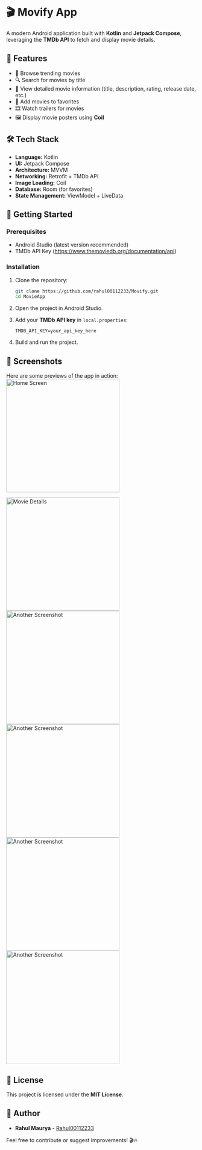 # 🎬 Movify App

A modern Android application built with **Kotlin** and **Jetpack Compose**, leveraging the **TMDb API** to fetch and display movie details.

## 📌 Features

- 🎥 Browse trending movies
- 🔍 Search for movies by title
- 📜 View detailed movie information (title, description, rating, release date, etc.)
- 🌟 Add movies to favorites
- 🎞️ Watch trailers for movies
- 🖼️ Display movie posters using **Coil**

## 🛠️ Tech Stack

- **Language:** Kotlin
- **UI:** Jetpack Compose
- **Architecture:** MVVM
- **Networking:** Retrofit + TMDb API
- **Image Loading:** Coil
- **Database:** Room (for favorites)
- **State Management:** ViewModel + LiveData

## 🚀 Getting Started

### Prerequisites

- Android Studio (latest version recommended)
- TMDb API Key (https://www.themoviedb.org/documentation/api)

### Installation

1. Clone the repository:

   ```sh
   git clone https://github.com/rahul00112233/Movify.git
   cd MovieApp
   ```

2. Open the project in Android Studio.

3. Add your **TMDb API key** in `local.properties`:

   ```
   TMDB_API_KEY=your_api_key_here
   ```

4. Build and run the project.

## 📸 Screenshots

Here are some previews of the app in action:
<img src="https://github.com/user-attachments/assets/3ae73d36-27ca-4a96-bcf4-90c799ddd4be" alt="Home Screen" width="300" />

<img src="https://github.com/user-attachments/assets/1b45d596-1063-47cd-ad43-da446d1ef048" alt="Movie Details" width="300" />

<img src="https://github.com/user-attachments/assets/32d81895-b51d-42b0-ac71-ce3c769c95b4" alt="Another Screenshot" width="300" />

<img src="https://github.com/user-attachments/assets/377bc89d-8c09-456d-8716-d694234b6f84" alt="Another Screenshot" width="300" />

<img src="https://github.com/user-attachments/assets/b09c3f6c-94fc-47bd-a033-c567b1c15b5c" alt="Another Screenshot" width="300" />

<img src="https://github.com/user-attachments/assets/9345ddbf-17f6-4680-b53c-62af61e1f75a" alt="Another Screenshot" width="300" />

## 📜 License

This project is licensed under the **MIT License**.

## 👤 Author

- **Rahul Maurya** - [Rahul00112233](https://github.com/rahul00112233)

Feel free to contribute or suggest improvements! 🎬🔥

